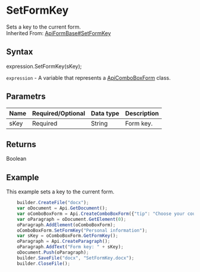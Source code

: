 # SetFormKey

Sets a key to the current form.<br>Inherited From: [ApiFormBase#SetFormKey](../../ApiFormBase/Methods/SetFormKey.md)

## Syntax

expression.SetFormKey(sKey);

`expression` - A variable that represents a [ApiComboBoxForm](../ApiComboBoxForm.md) class.

## Parametrs

| **Name** | **Required/Optional** | **Data type** | **Description** |
| ------------- | ------------- | ------------- | ------------- |
| sKey | Required | String | Form key. |

## Returns

Boolean

## Example

This example sets a key to the current form.

```javascript
	builder.CreateFile("docx");
	var oDocument = Api.GetDocument();
	var oComboBoxForm = Api.CreateComboBoxForm({"tip": "Choose your country", "required": true, "placeholder": "Country", "editable": false, "autoFit": false, "items": ["Latvia", "USA", "UK"]});
	var oParagraph = oDocument.GetElement(0);
	oParagraph.AddElement(oComboBoxForm);
	oComboBoxForm.SetFormKey("Personal information");
	var sKey = oComboBoxForm.GetFormKey();
	oParagraph = Api.CreateParagraph();
	oParagraph.AddText("Form key: " + sKey);
	oDocument.Push(oParagraph);
	builder.SaveFile("docx", "SetFormKey.docx");
	builder.CloseFile();
```